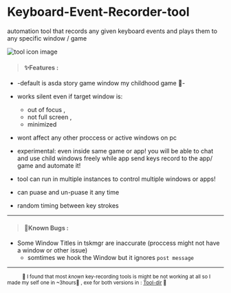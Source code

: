 # Keyboard-Event-Recorder-tool
automation tool that records any given keyboard events 
and plays them to any specific window / game

![tool icon image](./KeyRec.ico)


> #### **✨Features :**

* -default is asda story game window my childhood game 💙- 

* works silent even if target window is:
  - out of focus ,
  - not full screen , 
  - minimized  

* wont affect any other proccess or active windows  on pc 

* experimental: even inside same game or app! you will be able to chat  and use child windows freely  while app send keys record to the app/ game and automate it! 

* tool can run in multiple instances to control multiple windows or apps!

* can puase and un-puase it  any time

* random timing between key strokes 

-----

> #### **🐞Known Bugs :**

* Some Window Titles in tskmgr are inaccurate  (proccess might not have a window or other issue)
  - somtimes we hook the Window but it ignores `post message `


----
  <sub> &emsp;&emsp;&emsp;📍 I found that most _known_ key-recording tools is  might be not working at all so I made my self one in ~3hours💙 , exe for both versions in : [Tool-dir](https://github.com/orsnaro/Keyboard-Event-Recorder-tool/tree/master/KeyRec-tool/)  📍 &emsp; </sub> 
